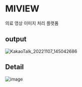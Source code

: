 # MIVIEW
의료 영상 이미지 처리 플랫폼

## output

![KakaoTalk_20221107_145042686](https://user-images.githubusercontent.com/55729930/200235854-ece1f951-8d08-46d9-a8b2-ab4b4f534df1.gif)

## Detail
![image](https://user-images.githubusercontent.com/55729930/200236178-8afe7b96-81a9-4536-9535-a7eb6732c8fa.png)

